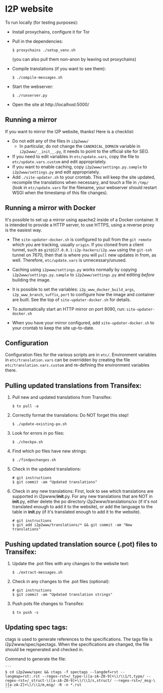 # I2P website

To run locally (for testing purposes):

- Install proxychains, configure it for Tor

- Pull in the dependencies:

    ```
    $ proxychains ./setup_venv.sh
    ```

    (you can also pull them non-anon by leaving out proxychains)

- Compile translations (if you want to see them):

    ```
    $ ./compile-messages.sh
    ```

- Start the webserver:

    ```
    $ ./runserver.py
    ```

- Open the site at http://localhost:5000/

## Running a mirror

If you want to mirror the I2P website, thanks! Here is a checklist:

- Do not edit any of the files in `i2p2www/` 
  - In particular, do not change the `CANONICAL_DOMAIN` variable in
    `i2p2www/__init__.py`, it needs to point to the official site for SEO.
- If you need to edit variables in `etc/update.vars`, copy the file to
  `etc/update.vars.custom` and edit appropriately.
- If you want to enable caching, copy `i2p2www/settings.py.sample` to
  `i2p2www/settings.py` and edit appropriately.
- Add `./site-updater.sh` to your crontab. This will keep the site updated,
  recompile the translations when necessary, and touch a file in `/tmp/`
  (look in `etc/update.vars` for the filename, your webserver should restart
  WSGI when the timestamp of this file changes).
  
## Running a mirror with Docker

It's possible to set up a mirror using apache2 inside of a Docker container.
It is intended to provide a HTTP server, to use HTTPS, using a reverse proxy
is the easiest way.

- The `site-updater-docker.sh` is configured to pull from the `git remote` which
you are tracking, usually `origin`. If you cloned from a client tunnel, such
as `git@127.0.0.1:i2p-hackers/i2p.www` using the `git-ssh` tunnel on 7670, then
that is where you will `pull` new updates in from, as well. Therefore,
`etc/update.vars` is unnecessary/unused.

- Caching using `i2pwww/settings.py` works normally by copying `i2p2www/settings.py.sample`
to `i2p2www/settings.py` and editing *before* building the image.

- It is possible to set the variables: `i2p_www_docker_build_args`,
`i2p_www_branch`, `suffix`, `port` to configure how the image and container
are built. See the top of `site-updater-docker.sh` for details.

- To automatically start an HTTP mirror on port 8090, run: `site-updater-docker.sh`

- When you have your mirror configured, add `site-updater-docker.sh` to your crontab
to keep the site up-to-date.

## Configuration

Configuration files for the various scripts are in `etc/`. Environment variables
in `etc/translation.vars` can be overridden by creating the file
`etc/translation.vars.custom` and re-defining the environment variables there.

## Pulling updated translations from Transifex:

1. Pull new and updated translations from Transifex:

    ```
    $ tx pull -a
    ```

2. Correctly format the translations:
   Do NOT forget this step!

    ```
    $ ./update-existing-po.sh
    ```

3. Look for errors in po files:

    ```
    $ ./checkpo.sh
    ```

4. Find which po files have new strings:

    ```
    $ ./findpochanges.sh
    ```

5. Check in the updated translations:

    ```
    # git instructions
    $ git commit -am "Updated translations"
    ```

6. Check in any new translations:
   First, look to see which translations are supported in i2pwww/__init__.py.
   For any new translations that are NOT in __init__.py,
   either delete the po directory i2p2www/translations/xx (if it's not translated enough to add it to the website),
   or add the language to the table in __init__.py (if it's translated enough to add it to the website).

    ```
    # git instructions
    $ git add i2p2www/translations/* && git commit -am "New translations"
    ```

## Pushing updated translation source (.pot) files to Transifex:

1. Update the .pot files with any changes to the website text:

    ```
    $ ./extract-messages.sh
    ```

2. Check in any changes to the .pot files (optional):

    ```
    # git instructions
    $ git commit -am "Updated translation strings"
    ```

3. Push pots file changes to Transifex:

    ```
    $ tx push -s
    ```

## Updating spec tags:

ctags is used to generate references to the specifications.
The tags file is i2p2www/spec/spectags.
When the specifications are changed, the file should be regenerated and checked in.

Command to generate the file:

    ```
    $ cd i2p2www/spec && ctags -f spectags --langdef=rst --langmap=rst:.rst --regex-rst=/_type-\([a-zA-Z0-9]+\)/\\1/t,type/ --regex-rst=/_struct-\([a-zA-Z0-9]+\)/\\1/s,struct/ --regex-rst=/_msg-\([a-zA-Z]+\)/\\1/m,msg/ -R -n *.rst
    ```
